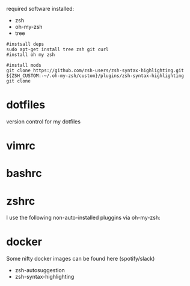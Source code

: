 required software installed:
  * zsh
  * oh-my-zsh
  * tree

```!bash
#instsall deps
sudo apt-get install tree zsh git curl
#install oh my zsh

#install mods
git clone https://github.com/zsh-users/zsh-syntax-highlighting.git ${ZSH_CUSTOM:-~/.oh-my-zsh/custom}/plugins/zsh-syntax-highlighting
git clone 
```

# dotfiles
version control for my dotfiles

# vimrc

# bashrc

# zshrc
I use the following non-auto-installed pluggins via oh-my-zsh:

# docker
Some nifty docker images can be found here (spotify/slack)

* zsh-autosuggestion
* zsh-syntax-highlighting
